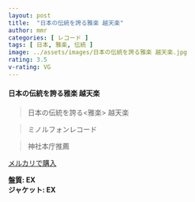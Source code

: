 ```yaml
---
layout: post
title:  "日本の伝統を誇る雅楽 越天楽"
author: mmr
categories: [ レコード ]
tags: [ 日本, 雅楽, 伝統 ]
image: ../assets/images/日本の伝統を誇る雅楽 越天楽.jpg
rating: 3.5
v-rating: VG
---
```


#### 日本の伝統を誇る雅楽 越天楽



> 日本の伝統を誇る<雅楽> 越天楽 

> ミノルフォンレコード 

>神社本庁推薦




[メルカリで購入](https://jp.mercari.com/item/m63383553846)


<div class="mt-4 mb-4 d-flex align-items-center">
<strong class="mr-1">盤質: EX</strong>
</div>
<div class="mt-4 mb-4 d-flex align-items-center">
<strong class="mr-1">ジャケット: EX</strong>
</div>
